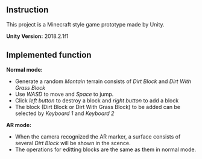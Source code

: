 ## Instruction
This project is a Minecraft style game prototype made by Unity.

**Unity Version:** 2018.2.1f1

## Implemented function

**Normal mode:**
+ Generate a random *Montain* terrain consists of *Dirt Block* and *Dirt With Grass Block*
+ Use *WASD* to move and *Space* to jump.
+ Click *left button* to destroy a block and *right button* to add a block
+ The block (Dirt Block or Dirt With Grass Block) to be added can be selected by *Keyboard 1* and *Keyboard 2*

**AR mode:**
+ When the camera recognized the AR marker, a surface consists of several *Dirt Block* will be shown in the scence.
+ The operations for editting blocks are the same as them in normal mode.
